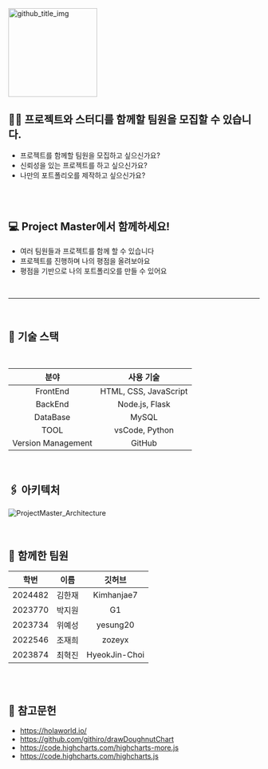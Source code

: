 <img width="178" alt="github_title_img" src="https://github.com/Kimhanjae7/Project_Master/assets/126743737/e66c75a6-9626-42db-aac0-3f6b504c4aab">

<br/>

## 🤝🏻 프로젝트와 스터디를 함께할 팀원을 모집할 수 있습니다.
- 프로젝트를 함께할 팀원을 모집하고 싶으신가요?
- 신뢰성을 있는 프로젝트를 하고 싶으신가요?
- 나만의 포트폴리오를 제작하고 싶으신가요?
<br/>
<br/>

## 💻 Project Master에서 함께하세요!
- 여러 팀원들과 프로젝트를 함께 할 수 있습니다
- 프로젝트를 진행하며 나의 평점을 올려보아요
- 평점을 기반으로 나의 포트폴리오를 만들 수 있어요

<br/>

---

<br/>

## 📖 기술 스택
<br/>

|분야|사용 기술|
|:-----:|:--------------:|
|FrontEnd|HTML, CSS, JavaScript|
|BackEnd|Node.js, Flask|
|DataBase|MySQL|
|TOOL|vsCode, Python|
|Version Management|GitHub|

<br/>

## 🖇️ 아키텍처
![ProjectMaster_Architecture](https://github.com/Kimhanjae7/Project_Master/assets/126743737/03b71452-8039-4ecd-b9a1-99a9e8b5d979)

<br/>

## 🥇 함께한 팀원

|학번|이름|깃허브|
|:----:|:---:|:-----:|
|2024482|김한재|Kimhanjae7|
|2023770|박지원|G1|
|2023734|위예성|yesung20|
|2022546|조재희|zozeyx|
|2023874|최혁진|HyeokJin-Choi|

<br/>
<br/>

## 🔖 참고문헌
- https://holaworld.io/
- https://github.com/githiro/drawDoughnutChart
- https://code.highcharts.com/highcharts-more.js
- https://code.highcharts.com/highcharts.js 
